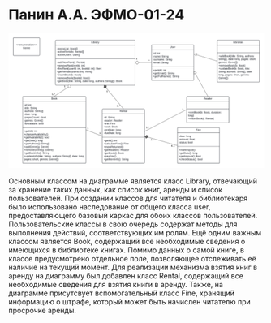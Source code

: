 # Панин А.А. ЭФМО-01-24
![class_diagram](Class%20Diagram%20v2.png)

Основным классом на диаграмме является класс Library, отвечающий за хранение таких данных, как список книг, аренды и список пользователей.
При создании классов для читателя и библиотекаря было использовано наследование от общего класса user, предоставляющего базовый каркас для обоих классов пользователей. Пользовательские классы в свою очередь содержат методы для выполнения действий, соответствующих им ролям.
Ещё одним важным классом является Book, содержащий все необходимые сведения о имеющихся в библиотеке книгах. Помимо данных о самой книге, в классе предусмотрено отдельное поле, позволяющее отслеживать её наличие на текущий момент.
Для реализации механизма взятия книг в аренду на диаграмму был добавлен класс Rental, содержащий все необходимые сведения для взятия книги в аренду. Также, на диаграмме присутсвует вспомогательный класс Fine, хранящий информацию о штрафе, который может быть начислен читателю при просрочке аренды.

